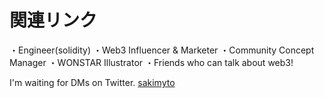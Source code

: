 # 関連リンク

・Engineer(solidity)
・Web3 Influencer & Marketer
・Community Concept Manager
・WONSTAR Illustrator
・Friends who can talk about web3!

I'm waiting for DMs on Twitter.
[sakimyto](https://twitter.com/0xsakimyto)
